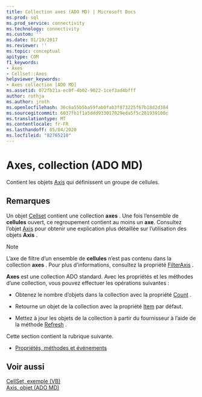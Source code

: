 ```yaml
---
title: Collection axes (ADO MD) | Microsoft Docs
ms.prod: sql
ms.prod_service: connectivity
ms.technology: connectivity
ms.custom: ''
ms.date: 01/19/2017
ms.reviewer: ''
ms.topic: conceptual
apitype: COM
f1_keywords:
- Axes
- Cellset::Axes
helpviewer_keywords:
- Axes collection [ADO MD]
ms.assetid: 072fb21a-ec0f-4b02-9022-1cef3ad4bfff
author: rothja
ms.author: jroth
ms.openlocfilehash: 36c6a55b5ba59fab0fab3f873225f67b18d2d384
ms.sourcegitcommit: 6037fb1f1a5ddd933017029eda5f5c281939100c
ms.translationtype: MT
ms.contentlocale: fr-FR
ms.lasthandoff: 05/04/2020
ms.locfileid: "82765210"
---
```

# <a name="axes-collection-ado-md"></a>Axes, collection (ADO MD)
Contient les objets [Axis](../../../ado/reference/ado-md-api/axis-object-ado-md.md) qui définissent un groupe de cellules.  
  
## <a name="remarks"></a>Remarques  
 Un objet [Cellset](../../../ado/reference/ado-md-api/cellset-object-ado-md.md) contient une collection **axes** . Une fois l’ensemble de **cellules** ouvert, ce regroupement contient au moins un **axe**. Consultez l’objet [Axis](../../../ado/reference/ado-md-api/axis-object-ado-md.md) pour obtenir une explication plus détaillée sur l’utilisation des objets **Axis** .  
  
> [!NOTE]
>  L’axe de filtre d’un ensemble de **cellules** n’est pas contenu dans la collection **axes** . Pour plus d’informations, consultez la propriété [FilterAxis](../../../ado/reference/ado-md-api/filteraxis-property-ado-md.md) .  
  
 **Axes** est une collection ADO standard. Avec les propriétés et les méthodes d’une collection, vous pouvez effectuer les opérations suivantes :  
  
-   Obtenez le nombre d’objets dans la collection avec la propriété [Count](../../../ado/reference/ado-api/count-property-ado.md) .  
  
-   Retourne un objet de la collection avec la propriété [Item](../../../ado/reference/ado-api/item-property-ado.md) par défaut.  
  
-   Mettez à jour les objets de la collection à partir du fournisseur à l’aide de la méthode [Refresh](../../../ado/reference/ado-api/refresh-method-ado.md) .  
  
 Cette section contient la rubrique suivante.  
  
-   [Propriétés, méthodes et événements](../../../ado/reference/ado-md-api/axes-collection-properties-methods-and-events.md)  
  
## <a name="see-also"></a>Voir aussi  
 [CellSet, exemple (VB)](../../../ado/reference/ado-md-api/cellset-example-vb.md)   
 [Axis, objet (ADO MD)](../../../ado/reference/ado-md-api/axis-object-ado-md.md)
